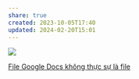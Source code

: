 ```yaml
---
share: true
created: 2023-10-05T17:40
updated: 2024-02-20T15:01
---
```


![](https://youtu.be/I7TZdfSaAhk?si=P93mHushcBJ095hY) 

[File Google Docs không thực sự là file](../../../%F0%9F%93%8AT%E1%BB%95%20ch%E1%BB%A9c%20d%E1%BB%AF%20li%E1%BB%87u.%20Ph%C3%A2n%20t%C3%ADch%20d%E1%BB%AF%20li%E1%BB%87u/T%E1%BB%95%20ch%E1%BB%A9c%20d%E1%BB%AF%20li%E1%BB%87u/C%C6%A1%20s%E1%BB%9F%20d%E1%BB%AF%20li%E1%BB%87u/File%20Google%20Docs%20kh%C3%B4ng%20th%E1%BB%B1c%20s%E1%BB%B1%20l%C3%A0%20file.md)
